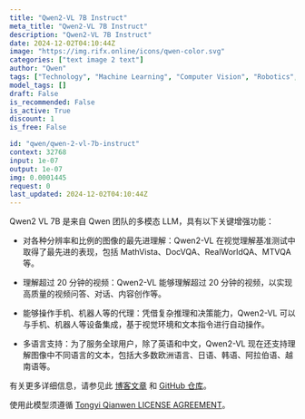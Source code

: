 ```yaml
---
title: "Qwen2-VL 7B Instruct"
meta_title: "Qwen2-VL 7B Instruct"
description: "Qwen2-VL 7B Instruct"
date: 2024-12-02T04:10:44Z
image: "https://img.rifx.online/icons/qwen-color.svg"
categories: ["text image 2 text"]
author: "Qwen"
tags: ["Technology", "Machine Learning", "Computer Vision", "Robotics", "Natural Language Processing"]
model_tags: []
draft: False
is_recommended: False
is_active: True
discount: 1
is_free: False

id: "qwen/qwen-2-vl-7b-instruct"
context: 32768
input: 1e-07
output: 1e-07
img: 0.0001445
request: 0
last_updated: 2024-12-02T04:10:44Z
---
```


Qwen2 VL 7B 是来自 Qwen 团队的多模态 LLM，具有以下关键增强功能：

- 对各种分辨率和比例的图像的最先进理解：Qwen2-VL 在视觉理解基准测试中取得了最先进的表现，包括 MathVista、DocVQA、RealWorldQA、MTVQA 等。

- 理解超过 20 分钟的视频：Qwen2-VL 能够理解超过 20 分钟的视频，以实现高质量的视频问答、对话、内容创作等。

- 能够操作手机、机器人等的代理：凭借复杂推理和决策能力，Qwen2-VL 可以与手机、机器人等设备集成，基于视觉环境和文本指令进行自动操作。

- 多语言支持：为了服务全球用户，除了英语和中文，Qwen2-VL 现在还支持理解图像中不同语言的文本，包括大多数欧洲语言、日语、韩语、阿拉伯语、越南语等。

有关更多详细信息，请参见此 [博客文章](https://qwenlm.github.io/blog/qwen2-vl/) 和 [GitHub 仓库](https://github.com/QwenLM/Qwen2-VL)。

使用此模型须遵循 [Tongyi Qianwen LICENSE AGREEMENT](https://huggingface.co/Qwen/Qwen1.5-110B-Chat/blob/main/LICENSE)。

